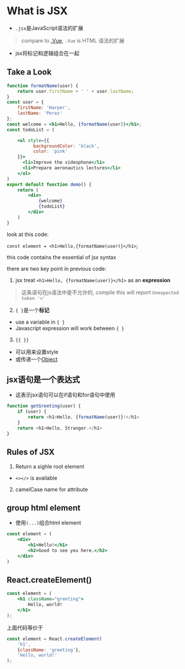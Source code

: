 # What is JSX

- `.jsx`是JavaScript语法的扩展

> compare to [.Vue](Vue.md), `.Vue` is HTML 语法的扩展

- jsx将标记和逻辑组合在一起

## Take a Look

```jsx
function formatName(user) {
    return user.firstName + ' ' + user.lastName;
}
const user = {
    firstName: 'Harper',
    lastName: 'Perez'
};
const welcome = <h1>Hello, {formatName(user)}</h1>;
const todoList = (

    <ul style={{
          backgroundColor: 'black',
          color: 'pink'
    }}>
      <li>Improve the videophone</li>
      <li>Prepare aeronautics lectures</li>
    </ul>
)
export default function demo() {
    return (
        <div>
            {welcome}
            {todoList}
        </div>
    )
}
```

look at this code:

`const element = <h1>Hello,{formatName(user)}</h1>`;

this code contains the essential of jsx syntax

there are two key point in previous code:

1. jsx treat `<h1>Hello, {formatName(user)}</h1>` as an **expression**

> 这条语句在js语法中是不允许的, compile this will report `Unexpected token '<'`

2. `{ }`是一个**标记** 

- use a variable in `{ }`
- Javascript expression will work between `{ }`

3. `{{ }}`

- 可以用来设置style
- 或传递一个[Object](JavaScript_Object.md)

## jsx语句是一个表达式

- 这表示jsx语句可以在if语句和for语句中使用

```js
function getGreeting(user) {
    if (user) {
        return <h1>Hello, {formatName(user)}!</h1>
    }
    return <h1>Hello, Stranger.</h1>
}
```

## Rules of JSX

1. Return a sighle root element

- `<></>` is available

2. camelCase name for attribute

## group html element

- 使用`(...)`组合html element

```jsx
const element = (
    <div>
        <h1>Hello!</h1>
        <h2>Good to see you here.</h2>
    </div>
)
```

## React.createElement()

```jsx
const element = (
    <h1 className="greeting">
        Hello, world!
    </h1>
);
```

上面代码等价于

```jsx
const element = React.createElement(
    'h1',
    {className: 'greeting'},
    'Hello, world!'
);
```

